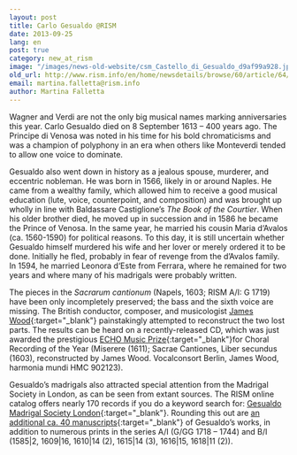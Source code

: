```yaml
---
layout: post
title: Carlo Gesualdo @RISM
date: 2013-09-25
lang: en
post: true
category: new_at_rism
image: "/images/news-old-website/csm_Castello_di_Gesualdo_d9af99a928.jpg"
old_url: http://www.rism.info/en/home/newsdetails/browse/60/article/64/carlo-gesualdo-rism.html
email: martina.falletta@rism.info
author: Martina Falletta
---
```


Wagner and Verdi are not the only big musical names marking anniversaries this year. Carlo Gesualdo died on 8 September 1613 – 400 years ago. The Principe di Venosa was noted in his time for his bold chromaticisms and was a champion of polyphony in an era when others like Monteverdi tended to allow one voice to dominate.

Gesualdo also went down in history as a jealous spouse, murderer, and eccentric nobleman. He was born in 1566, likely in or around Naples. He came from a wealthy family, which allowed him to receive a good musical education (lute, voice, counterpoint, and composition) and was brought up wholly in line with Baldassare Castiglione’s _The Book of the Courtier_. When his older brother died, he moved up in succession and in 1586 he became the Prince of Venosa. In the same year, he married his cousin Maria d‘Avalos (ca. 1560-1590) for political reasons. To this day, it is still uncertain whether Gesualdo himself murdered his wife and her lover or merely ordered it to be done. Initially he fled, probably in fear of revenge from the d’Avalos family. In 1594, he married Leonora d‘Este from Ferrara, where he remained for two years and where many of his madrigals were probably written.

The pieces in the _Sacrarum cantionum_ (Napels, 1603; RISM A/I: G 1719) have been only incompletely preserved; the bass and the sixth voice are missing. The British conductor, composer, and musicologist [James Wood](http://www.choroi.net/){:target="_blank"} painstakingly attempted to reconstruct the two lost parts. The results can be heard on a recently-released CD, which was just awarded the prestigious [ECHO Music Prize](http://www.echoklassik.de/klassik-chorwerkeinspielung2013){:target="_blank"}for Choral Recording of the Year (Miserere (1611); Sacrae Cantiones, Liber secundus (1603), reconstructed by James Wood. Vocalconsort Berlin, James Wood, harmonia mundi HMC 902123).

Gesualdo’s madrigals also attracted special attention from the Madrigal Society in London, as can be seen from extant sources. The RISM online catalog offers nearly 170 records if you do a keyword search for: [Gesualdo Madrigal Society London](https://opac.rism.info/search?View=rism&q=Gesualdo+Madrigal+Society){:target="_blank"}. Rounding this out are [an additional ca. 40 manuscripts](https://opac.rism.info/search?View=rism&author=Carlo+Gesualdo){:target="_blank"} of Gesualdo’s works, in addition to numerous prints in the series A/I (G/GG 1718 – 1744) and B/I (1585\|2, 1609\|16, 1610\|14 (2), 1615\|14 (3), 1616\|15, 1618\|11 (2)).